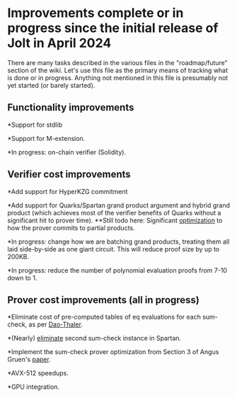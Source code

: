 # Improvements complete or in progress since the initial release of Jolt in April 2024

There are many tasks described in the various files in the "roadmap/future" section of the wiki. 
Let's use this file as the primary means of tracking what is done or in progress. Anything
not mentioned in this file is presumably not yet started (or barely started). 

## Functionality improvements

*Support for stdlib

*Support for M-extension.

*In progress: on-chain verifier (Solidity). 

## Verifier cost improvements

*Add support for HyperKZG commitment

*Add support for Quarks/Spartan grand product argument and hybrid grand product 
(which achieves most of the verifier benefits of Quarks without a significant hit to prover time).
    **Still todo here: Significant [optimization](https://github.com/a16z/jolt/issues/444) to how the prover commits to partial products. 

*In progress: change how we are batching grand products, treating them all laid side-by-side as one giant circuit. This
will reduce proof size by up to 200KB.

*In progress: reduce the number of polynomial evaluation proofs from 7-10 down to 1. 

## Prover cost improvements (all in progress)

*Eliminate cost of pre-computed tables of eq evaluations for each sum-check,
as per [Dao-Thaler](https://eprint.iacr.org/2024/1210).

*(Nearly) [eliminate](https://github.com/a16z/jolt/issues/347) second sum-check instance in Spartan.

*Implement the sum-check prover optimization from Section 3 of Angus Gruen's [paper](https://eprint.iacr.org/2024/108).

*AVX-512 speedups.

*GPU integration. 
